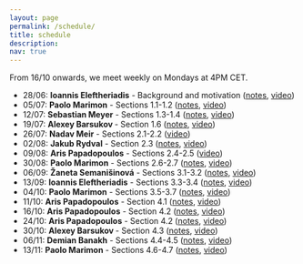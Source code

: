 ```yaml
---
layout: page
permalink: /schedule/
title: schedule
description: 
nav: true
---
```

From 16/10 onwards, we meet weekly on Mondays at 4PM CET. 

<ul>
  <li>28/06: <b>Ioannis Eleftheriadis</b> - Background and motivation (<a href="https://cspreadingroup.github.io/_pages/1.pdf" target="_blank">notes</a>, <a href="https://www.youtube.com/watch?v=peL_ljZ_JN4">video</a>)</li>
  <li>05/07: <b>Paolo Marimon</b> - Sections 1.1-1.2 (<a href="https://cspreadingroup.github.io/_pages/2.pdf" target="_blank">notes</a>, <a href="https://www.youtube.com/watch?v=5_4BGovYWfc">video</a>)</li>
  <li>12/07: <b> Sebastian  Meyer</b> - Sections 1.3-1.4 (<a href="https://cspreadingroup.github.io/_pages/3.pdf" target="_blank">notes</a>, <a href="https://youtu.be/7ykvH7vGJ9w">video</a>)</li>
  <li>19/07: <b>Alexey Barsukov </b> - Section 1.6 (<a href="https://cspreadingroup.github.io/_pages/4.pdf" target="_blank">notes</a>, <a href="https://www.youtube.com/watch?v=HWaLlNMz7Do">video</a>)</li>
  <li>26/07: <b>Nadav Meir</b> - Sections 2.1-2.2 (<a href="https://www.youtube.com/watch?v=0U6wy1blmfo">video</a>) </li>
  <li>02/08: <b>Jakub Rydval</b> - Section 2.3 (<a href="https://cspreadingroup.github.io/_pages/6.pdf" target="_blank">notes</a>, <a href="https://www.youtube.com/watch?v=kJR22XXaEJM">video</a>)</li>
  <li>09/08: <b>Aris Papadopoulos</b> - Sections 2.4-2.5 (<a href="https://www.youtube.com/watch?v=ye5qh32WLdU">video</a>)</li>
  <li>30/08: <b>Paolo Marimon</b> - Sections 2.6-2.7 (<a href="https://cspreadingroup.github.io/_pages/8.pdf" target="_blank">notes</a>, <a href="https://www.youtube.com/watch?v=wDUpRkMX77U">video</a>)</li>
  <li>06/09: <b>Žaneta Semanišinová</b> - Sections 3.1-3.2 (<a href="https://cspreadingroup.github.io/_pages/9.pdf" target="_blank">notes</a>, <a href="https://www.youtube.com/watch?v=OtMC_JvIPXc">video</a>)</li> 
  <li>13/09: <b>Ioannis Eleftheriadis</b> - Sections 3.3-3.4 (<a href="https://cspreadingroup.github.io/_pages/10.pdf" target="_blank">notes</a>, <a href="https://www.youtube.com/watch?v=60jjMtEx-2Q">video</a>)</li>
  <li>04/10: <b>Paolo Marimon</b> - Sections 3.5-3.7 (<a href="https://cspreadingroup.github.io/_pages/11.pdf" target="_blank">notes</a>, <a href="https://www.youtube.com/watch?v=nLLqWJPUOb4">video</a>)</li>
  <li>11/10: <b>Aris Papadopoulos</b> - Section 4.1 (<a href="https://cspreadingroup.github.io/_pages/12.pdf" target="_blank">notes</a>, <a href="https://www.youtube.com/watch?v=JbNc4jW4VHE">video</a>)</li>
  <li>16/10: <b>Aris Papadopoulos</b> - Section 4.2 (<a href="https://cspreadingroup.github.io/_pages/13.pdf" target="_blank">notes</a>, <a href="https://www.youtube.com/watch?v=TvGwpMVm4Fk">video</a>)</li>
  <li>24/10: <b>Aris Papadopoulos</b> - Section 4.2 (<a href="https://cspreadingroup.github.io/_pages/14.pdf" target="_blank">notes</a>, <a href="https://www.youtube.com/watch?v=WOwOXBgNG2U">video</a>)</li>
  <li>30/10: <b>Alexey Barsukov </b> - Section 4.3 (<a href="">notes</a>, <a href="">video</a>)</li>
  <li>06/11: <b>Demian Banakh</b> - Sections 4.4-4.5 (<a href="">notes</a>, <a href="">video</a>)</li>
  <li>13/11: <b>Paolo Marimon</b> - Sections 4.6-4.7 (<a href="https://cspreadingroup.github.io/_pages/17.pdf">notes</a>, <a href="https://www.youtube.com/watch?v=ah6GWWuXE-o">video</a>)</li>
  
</ul>
